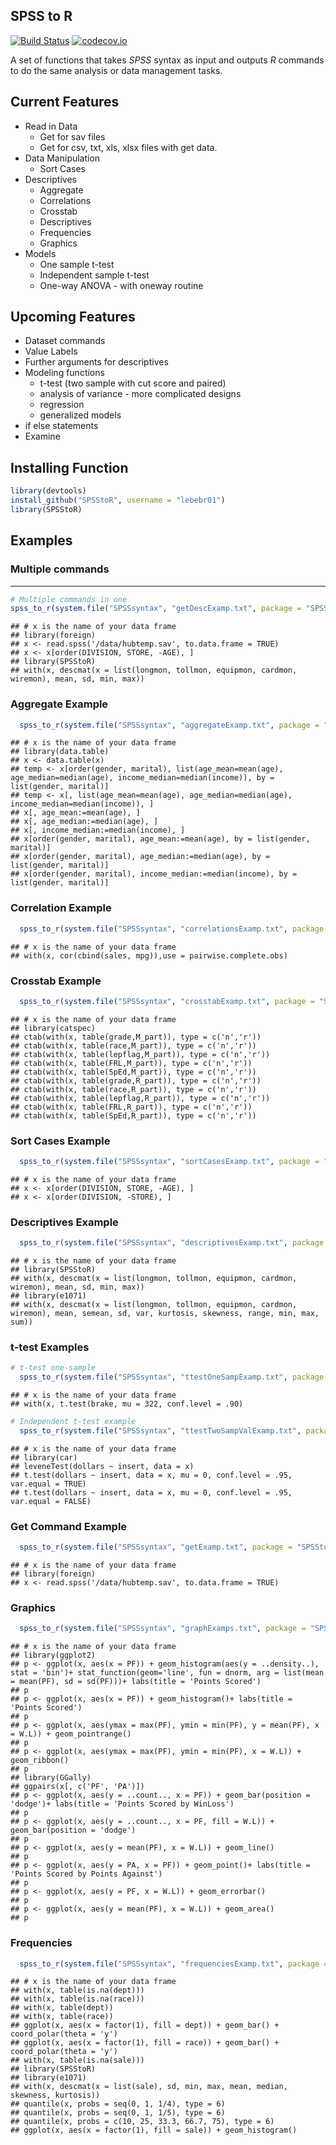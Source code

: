 ## SPSS to R

[![Build Status](https://travis-ci.org/lebebr01/SPSStoR.svg?branch=master)](https://travis-ci.org/lebebr01/SPSStoR)
[![codecov.io](https://codecov.io/github/lebebr01/SPSStoR/coverage.svg?branch=master)](https://codecov.io/github/lebebr01/SPSStoR?branch=master)
  
A set of functions that takes *SPSS* syntax as input and outputs *R* commands 
to do the same analysis or data management tasks.

## Current Features
* Read in Data
    * Get for sav files
    * Get for csv, txt, xls, xlsx files with get data.
* Data Manipulation
    * Sort Cases
* Descriptives
    * Aggregate
    * Correlations
    * Crosstab
    * Descriptives
    * Frequencies
    * Graphics    
* Models
    * One sample t-test
    * Independent sample t-test
    * One-way ANOVA - with oneway routine




## Upcoming Features
* Dataset commands
* Value Labels
* Further arguments for descriptives
* Modeling functions
    + t-test (two sample with cut score and paired)
    + analysis of variance - more complicated designs
    + regression
    + generalized models
* if else statements
* Examine

## Installing Function

```r
library(devtools)
install_github("SPSStoR", username = "lebebr01")
library(SPSStoR)
```

## Examples
### Multiple commands
------------------

```r
# Multiple commands in one
spss_to_r(system.file("SPSSsyntax", "getDescExamp.txt", package = "SPSStoR"))
```

```
## # x is the name of your data frame
## library(foreign)
## x <- read.spss('/data/hubtemp.sav', to.data.frame = TRUE)
## x <- x[order(DIVISION, STORE, -AGE), ]
## library(SPSStoR)
## with(x, descmat(x = list(longmon, tollmon, equipmon, cardmon, wiremon), mean, sd, min, max))
```


### Aggregate Example

```r
  spss_to_r(system.file("SPSSsyntax", "aggregateExamp.txt", package = "SPSStoR"))
```

```
## # x is the name of your data frame
## library(data.table)
## x <- data.table(x)
## temp <- x[order(gender, marital), list(age_mean=mean(age), age_median=median(age), income_median=median(income)), by = list(gender, marital)]
## temp <- x[, list(age_mean=mean(age), age_median=median(age), income_median=median(income)), ]
## x[, age_mean:=mean(age), ]
## x[, age_median:=median(age), ]
## x[, income_median:=median(income), ]
## x[order(gender, marital), age_mean:=mean(age), by = list(gender, marital)]
## x[order(gender, marital), age_median:=median(age), by = list(gender, marital)]
## x[order(gender, marital), income_median:=median(income), by = list(gender, marital)]
```

### Correlation Example

```r
  spss_to_r(system.file("SPSSsyntax", "correlationsExamp.txt", package = "SPSStoR"))
```

```
## # x is the name of your data frame
## with(x, cor(cbind(sales, mpg)),use = pairwise.complete.obs)
```

### Crosstab Example

```r
  spss_to_r(system.file("SPSSsyntax", "crosstabExamp.txt", package = "SPSStoR"))
```

```
## # x is the name of your data frame
## library(catspec)
## ctab(with(x, table(grade,M_part)), type = c('n','r'))
## ctab(with(x, table(race,M_part)), type = c('n','r'))
## ctab(with(x, table(lepflag,M_part)), type = c('n','r'))
## ctab(with(x, table(FRL,M_part)), type = c('n','r'))
## ctab(with(x, table(SpEd,M_part)), type = c('n','r'))
## ctab(with(x, table(grade,R_part)), type = c('n','r'))
## ctab(with(x, table(race,R_part)), type = c('n','r'))
## ctab(with(x, table(lepflag,R_part)), type = c('n','r'))
## ctab(with(x, table(FRL,R_part)), type = c('n','r'))
## ctab(with(x, table(SpEd,R_part)), type = c('n','r'))
```

### Sort Cases Example

```r
  spss_to_r(system.file("SPSSsyntax", "sortCasesExamp.txt", package = "SPSStoR"))
```

```
## # x is the name of your data frame
## x <- x[order(DIVISION, STORE, -AGE), ]
## x <- x[order(DIVISION, -STORE), ]
```

### Descriptives Example

```r
  spss_to_r(system.file("SPSSsyntax", "descriptivesExamp.txt", package = "SPSStoR"))
```

```
## # x is the name of your data frame
## library(SPSStoR)
## with(x, descmat(x = list(longmon, tollmon, equipmon, cardmon, wiremon), mean, sd, min, max))
## library(e1071)
## with(x, descmat(x = list(longmon, tollmon, equipmon, cardmon, wiremon), mean, semean, sd, var, kurtosis, skewness, range, min, max, sum))
```

### t-test Examples

```r
# t-test one-sample
  spss_to_r(system.file("SPSSsyntax", "ttestOneSampExamp.txt", package = "SPSStoR"))
```

```
## # x is the name of your data frame
## with(x, t.test(brake, mu = 322, conf.level = .90)
```

```r
# Independent t-test example
  spss_to_r(system.file("SPSSsyntax", "ttestTwoSampValExamp.txt", package = "SPSStoR"))
```

```
## # x is the name of your data frame
## library(car)
## leveneTest(dollars ~ insert, data = x)
## t.test(dollars ~ insert, data = x, mu = 0, conf.level = .95, var.equal = TRUE)
## t.test(dollars ~ insert, data = x, mu = 0, conf.level = .95, var.equal = FALSE)
```

### Get Command Example

```r
  spss_to_r(system.file("SPSSsyntax", "getExamp.txt", package = "SPSStoR"))
```

```
## # x is the name of your data frame
## library(foreign)
## x <- read.spss('/data/hubtemp.sav', to.data.frame = TRUE)
```

### Graphics

```r
  spss_to_r(system.file("SPSSsyntax", "graphExamps.txt", package = "SPSStoR"))
```

```
## # x is the name of your data frame
## library(ggplot2)
## p <- ggplot(x, aes(x = PF)) + geom_histogram(aes(y = ..density..), stat = 'bin')+ stat_function(geom='line', fun = dnorm, arg = list(mean = mean(PF), sd = sd(PF)))+ labs(title = 'Points Scored')
## p
## p <- ggplot(x, aes(x = PF)) + geom_histogram()+ labs(title = 'Points Scored')
## p
## p <- ggplot(x, aes(ymax = max(PF), ymin = min(PF), y = mean(PF), x = W.L)) + geom_pointrange()
## p
## p <- ggplot(x, aes(ymax = max(PF), ymin = min(PF), x = W.L)) + geom_ribbon()
## p
## library(GGally)
## ggpairs(x[, c('PF', 'PA')])
## p <- ggplot(x, aes(y = ..count.., x = PF)) + geom_bar(position = 'dodge')+ labs(title = 'Points Scored by WinLoss')
## p
## p <- ggplot(x, aes(y = ..count.., x = PF, fill = W.L)) + geom_bar(position = 'dodge')
## p
## p <- ggplot(x, aes(y = mean(PF), x = W.L)) + geom_line()
## p
## p <- ggplot(x, aes(y = PA, x = PF)) + geom_point()+ labs(title = 'Points Scored by Points Against')
## p
## p <- ggplot(x, aes(y = PF, x = W.L)) + geom_errorbar()
## p
## p <- ggplot(x, aes(y = mean(PF), x = W.L)) + geom_area()
## p
```

### Frequencies

```r
  spss_to_r(system.file("SPSSsyntax", "frequenciesExamp.txt", package = "SPSStoR"))
```

```
## # x is the name of your data frame
## with(x, table(is.na(dept)))
## with(x, table(is.na(race)))
## with(x, table(dept))
## with(x, table(race))
## ggplot(x, aes(x = factor(1), fill = dept)) + geom_bar() + coord_polar(theta = 'y')
## ggplot(x, aes(x = factor(1), fill = race)) + geom_bar() + coord_polar(theta = 'y')
## with(x, table(is.na(sale)))
## library(SPSStoR)
## library(e1071)
## with(x, descmat(x = list(sale), sd, min, max, mean, median, skewness, kurtosis))
## quantile(x, probs = seq(0, 1, 1/4), type = 6)
## quantile(x, probs = seq(0, 1, 1/5), type = 6)
## quantile(x, probs = c(10, 25, 33.3, 66.7, 75), type = 6)
## ggplot(x, aes(x = factor(1), fill = sale)) + geom_histogram()
```



